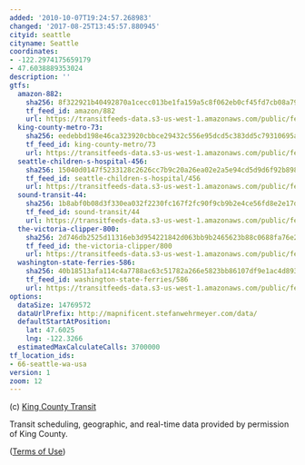 ```yaml
---
added: '2010-10-07T19:24:57.268983'
changed: '2017-08-25T13:45:57.880945'
cityid: seattle
cityname: Seattle
coordinates:
- -122.2974175659179
- 47.6038889353024
description: ''
gtfs:
  amazon-882:
    sha256: 8f322921b40492870a1cecc013be1fa159a5c8f062eb0cf45fd7cb08a79fcac1
    tf_feed_id: amazon/882
    url: https://transitfeeds-data.s3-us-west-1.amazonaws.com/public/feeds/amazon/882/20170824/gtfs.zip
  king-county-metro-73:
    sha256: eedebbd198e46ca323920cbbce29432c556e95dcd5c383dd5c79310695a494e9
    tf_feed_id: king-county-metro/73
    url: https://transitfeeds-data.s3-us-west-1.amazonaws.com/public/feeds/king-county-metro/73/20170804/gtfs.zip
  seattle-children-s-hospital-456:
    sha256: 15040d0147f5233128c2626cc7b9c20a26ea02e2a5e94cd5d9d6f92b898a2861
    tf_feed_id: seattle-children-s-hospital/456
    url: https://transitfeeds-data.s3-us-west-1.amazonaws.com/public/feeds/seattle-children-s-hospital/456/20170812/gtfs.zip
  sound-transit-44:
    sha256: 1b8abf0b08d3f330ea032f2230fc167f2fc90f9cb9b2e4ce56fd8e2e17da82fe
    tf_feed_id: sound-transit/44
    url: https://transitfeeds-data.s3-us-west-1.amazonaws.com/public/feeds/sound-transit/44/20170811/gtfs.zip
  the-victoria-clipper-800:
    sha256: 2d746db2525d11316eb3d954221842d063bb9b2465623b88c0688fa76e2efda7
    tf_feed_id: the-victoria-clipper/800
    url: https://transitfeeds-data.s3-us-west-1.amazonaws.com/public/feeds/the-victoria-clipper/800/20170228/gtfs.zip
  washington-state-ferries-586:
    sha256: 40b18513afa114c4a7788ac63c51782a266e5823bb86107df9e1ac4d8937b2da
    tf_feed_id: washington-state-ferries/586
    url: https://transitfeeds-data.s3-us-west-1.amazonaws.com/public/feeds/washington-state-ferries/586/20170818/gtfs.zip
options:
  dataSize: 14769572
  dataUrlPrefix: http://mapnificent.stefanwehrmeyer.com/data/
  defaultStartAtPosition:
    lat: 47.6025
    lng: -122.3266
  estimatedMaxCalculateCalls: 3700000
tf_location_ids:
- 66-seattle-wa-usa
version: 1
zoom: 12
---
```


(c) [King County Transit](http://www.kingcounty.gov)

Transit scheduling, geographic, and real-time data provided by permission of King County.

([Terms of Use](https://www.kingcounty.gov/transportation/kcdot/MetroTransit/Developers/TermsOfUse.aspx))
